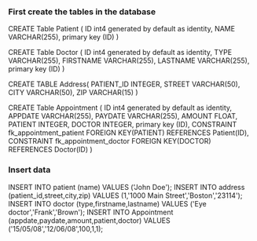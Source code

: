 ### First create the tables in the database

CREATE Table Patient (
    ID int4 generated by default as identity,
    NAME VARCHAR(255),
    primary key (ID)
)

CREATE Table Doctor (
    ID int4 generated by default as identity,
    TYPE VARCHAR(255),
    FIRSTNAME VARCHAR(255),
    LASTNAME VARCHAR(255),
    primary key (ID)
)

CREATE TABLE Address(
    PATIENT_ID INTEGER,
    STREET VARCHAR(50),
    CITY VARCHAR(50),
    ZIP VARCHAR(15)
)

CREATE Table Appointment (
    ID int4 generated by default as identity,
    APPDATE VARCHAR(255),
    PAYDATE VARCHAR(255),
    AMOUNT FLOAT,
    PATIENT INTEGER,
    DOCTOR INTEGER,
    primary key (ID),
    CONSTRAINT fk_appointment_patient FOREIGN KEY(PATIENT) REFERENCES Patient(ID),
    CONSTRAINT fk_appointment_doctor FOREIGN KEY(DOCTOR) REFERENCES Doctor(ID)
)

### Insert data
INSERT INTO patient (name) VALUES ('John Doe');
INSERT INTO address (patient_id,street,city,zip) VALUES (1,'1000 Main Street','Boston','23114');
INSERT INTO doctor (type,firstname,lastname) VALUES ('Eye doctor','Frank','Brown');
INSERT INTO Appointment (appdate,paydate,amount,patient,doctor) VALUES ('15/05/08','12/06/08',100,1,1);